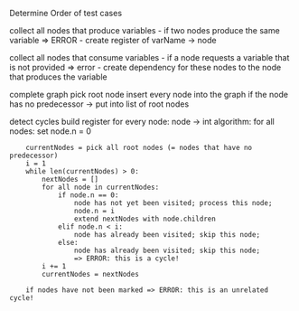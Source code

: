 Determine Order of test cases

collect all nodes that produce variables
	- if two nodes produce the same variable => ERROR
	- create register of varName -> node

collect all nodes that consume variables
	- if a node requests a variable that is not provided => error
	- create dependency for these nodes to the node that produces the variable

complete graph
	pick root node
	insert every node into the graph
		if the node has no predecessor -> put into list of root nodes

detect cycles
	build register for every node: node -> int
	algorithm:
		for all nodes: set node.n = 0

		currentNodes = pick all root nodes (= nodes that have no predecessor)
		i = 1
		while len(currentNodes) > 0:
			nextNodes = []
			for all node in currentNodes:
				if node.n == 0:
					node has not yet been visited; process this node;
					node.n = i
					extend nextNodes with node.children
				elif node.n < i:
					node has already been visited; skip this node;
				else:
					node has already been visited; skip this node;
					=> ERROR: this is a cycle!
			i += 1
			currentNodes = nextNodes

		if nodes have not been marked => ERROR: this is an unrelated cycle!








